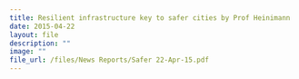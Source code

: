 ```yaml
---
title: Resilient infrastructure key to safer cities by Prof Heinimann
date: 2015-04-22
layout: file
description: ""
image: ""
file_url: /files/News Reports/Safer 22-Apr-15.pdf
---
```

